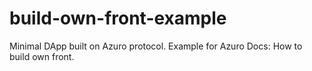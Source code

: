 # build-own-front-example
Minimal DApp built on Azuro protocol. Example for Azuro Docs: How to build own front.
